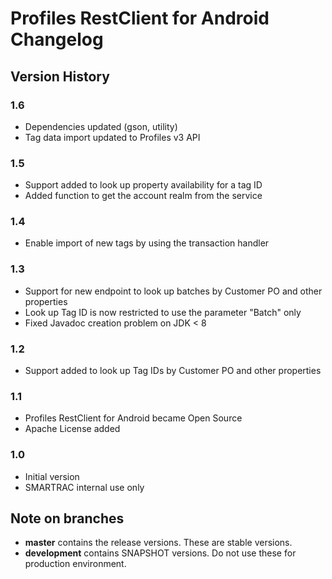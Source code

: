 # Profiles RestClient for Android Changelog

## Version History

### 1.6

 - Dependencies updated (gson, utility)
 - Tag data import updated to Profiles v3 API

### 1.5

 - Support added to look up property availability for a tag ID
 - Added function to get the account realm from the service

### 1.4

 - Enable import of new tags by using the transaction handler

### 1.3

 - Support for new endpoint to look up batches by Customer PO and other properties
 - Look up Tag ID is now restricted to use the parameter "Batch" only
 - Fixed Javadoc creation problem on JDK < 8

### 1.2

 - Support added to look up Tag IDs by Customer PO and other properties

### 1.1

 - Profiles RestClient for Android became Open Source
 - Apache License added

### 1.0

 - Initial version
 - SMARTRAC internal use only

## Note on branches

 - **master** contains the release versions. These are stable versions.
 - **development** contains SNAPSHOT versions. Do not use these for production environment. 
